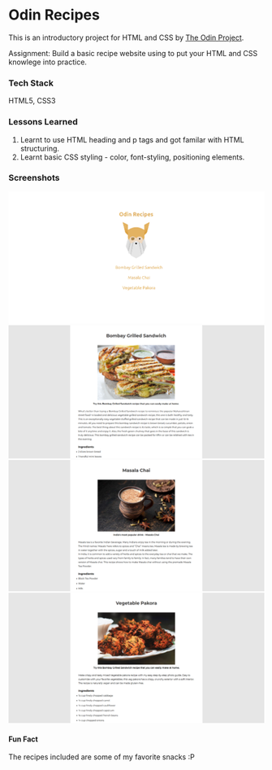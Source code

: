 
# Odin Recipes 

This is an introductory project for HTML and CSS by [The Odin Project](https://www.theodinproject.com/).

Assignment: Build a basic recipe website using to put your HTML and CSS knowlege into practice.
### Tech Stack

HTML5, CSS3



### Lessons Learned

1. Learnt to use HTML heading and p tags and got familar with HTML structuring.
2. Learnt basic CSS styling - color, font-styling, positioning elements.
### Screenshots

<img src="./images/odin-recipe-home.png" alt="Odin Recipe Home Page">
<img src="./images/bombay-grilled-sandwich.png" alt="Bombay Grilled Sandwich">
<img src="./images/masala-chai.png" alt="Masala Chai">
<img src="./images/veg-pakora.png" alt="Vegetable Pakora">


#### Fun Fact
The recipes included are some of my favorite snacks :P